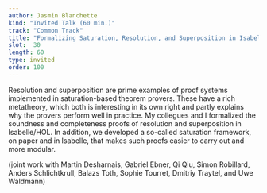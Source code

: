 ```yaml
---
author: Jasmin Blanchette
kind: "Invited Talk (60 min.)"
track: "Common Track"
title: "Formalizing Saturation, Resolution, and Superposition in Isabelle/HOL"
slot:  30
length: 60
type: invited
order: 100
---
```


Resolution and superposition are prime examples of proof systems implemented in saturation-based theorem provers. These have a rich metatheory, which both is interesting in its own right and partly explains why the provers perform well in practice. My collegues and I formalized the soundness and completeness proofs of resolution and superposition in Isabelle/HOL. In addition, we developed a so-called saturation framework, on paper and in Isabelle, that makes such proofs easier to carry out and more modular.

(joint work with Martin Desharnais, Gabriel Ebner, Qi Qiu, Simon
Robillard, Anders Schlichtkrull, Balazs Toth, Sophie Tourret, Dmitriy
Traytel, and Uwe Waldmann)
